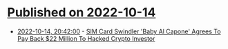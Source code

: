 # [Published on 2022-10-14](index.md)

* [2022-10-14, 20:42:00](https://it.slashdot.org/story/22/10/14/199202/sim-card-swindler-baby-al-capone-agrees-to-pay-back-22-million-to-hacked-crypto-investor?utm_source=rss1.0mainlinkanon&utm_medium=feed) - [SIM Card Swindler 'Baby Al Capone' Agrees To Pay Back $22 Million To Hacked Crypto Investor](https://it.slashdot.org/story/22/10/14/199202/sim-card-swindler-baby-al-capone-agrees-to-pay-back-22-million-to-hacked-crypto-investor?utm_source=rss1.0mainlinkanon&utm_medium=feed)

